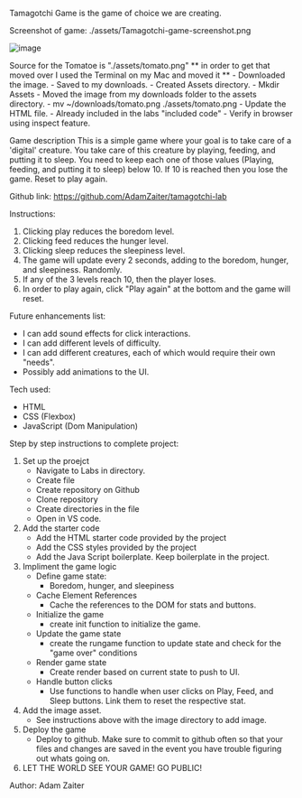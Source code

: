 Tamagotchi Game is the game of choice we are creating. 

Screenshot of game:
./assets/Tamagotchi-game-screenshot.png

![image](https://github.com/AdamZaiter/tamagotchi-lab/assets/161236340/5da677a3-9be1-4b32-8a5a-b89cbe95996f)

Source for the Tomatoe is "./assets/tomato.png" 
    ** in order to get that moved over I used the Terminal on my Mac and moved it **
    - Downloaded the image.
    - Saved to my downloads.
    - Created Assets directory.
        - Mkdir Assets
    - Moved the image from my downloads folder to the assets directory. 
        - mv ~/downloads/tomato.png ./assets/tomato.png
    - Update the HTML file.
        - Already included in the labs "included code"
    - Verify in browser using inspect feature.

Game description
    This is a simple game where your goal is to take care of a 'digital' creature. You take care of this creature by playing, feeding, and putting it to sleep. You need to keep each one of those values (Playing, feeding, and putting it to sleep) below 10. If 10 is reached then you lose the game. Reset to play again.

Github link: https://github.com/AdamZaiter/tamagotchi-lab

Instructions: 
1. Clicking play reduces the boredom level.
2. Clicking feed reduces the hunger level. 
3. Clicking sleep reduces the sleepiness level. 
4. The game will update every 2 seconds, adding to the boredom, hunger, and sleepiness. Randomly. 
5. If any of the 3 levels reach 10, then the player loses.
6. In order to play again, click "Play again" at the bottom and the game will reset.

Future enhancements list:
- I can add sound effects for click interactions.
- I can add different levels of difficulty.
- I can add different creatures, each of which would require their own "needs".
- Possibly add animations to the UI.

Tech used:
- HTML
- CSS (Flexbox)
- JavaScript (Dom Manipulation)

Step by step instructions to complete project:
1. Set up the proejct
    - Navigate to Labs in directory.
    - Create file
    - Create repository on Github
    - Clone repository 
    - Create directories in the file
    -  Open in VS code.
2. Add the starter code
    - Add the HTML starter code provided by the project
    - Add the CSS styles provided by the project 
    - Add the Java Script boilerplate. Keep boilerplate in the project.
3. Impliment the game logic
    - Define game state:
        - Boredom, hunger, and sleepiness
    - Cache Element References
        - Cache the references to the DOM for stats and buttons.
    - Initialize the game
        - create init function to initialize the game.
    - Update the game state
        - create the rungame function to update state and check for the "game over" conditions
    - Render game state
        - Create render based on current state to push to UI.
    - Handle button clicks
        - Use functions to handle when user clicks on Play, Feed, and Sleep buttons. Link them to reset the respective stat.
4. Add the image asset.
    - See instructions above with the image directory to add image.
5. Deploy the game
    - Deploy to github. Make sure to commit to github often so that your files and changes are saved in the event you have trouble figuring out whats going on.
6. LET THE WORLD SEE YOUR GAME! GO PUBLIC!

Author:
Adam Zaiter
